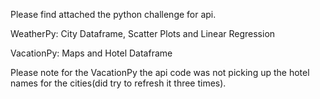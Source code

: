 Please find attached the python challenge for api.

WeatherPy: City Dataframe, Scatter Plots and Linear Regression 

VacationPy: Maps and Hotel Dataframe 

Please note for the VacationPy the api code was not picking up the hotel names for the cities(did try to refresh it three times). 
